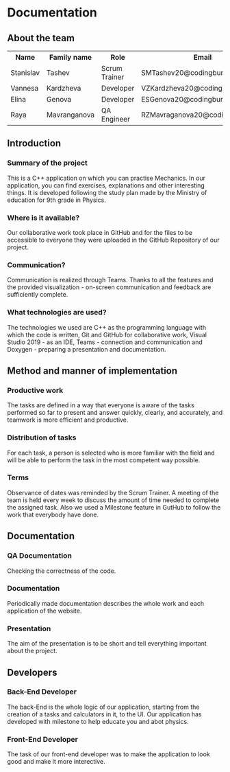 # Documentation

## About the team
<table>
 <tr>
   <th>Name</th>
   <th>Family name</th>
   <th>Role</th>
   <th>Email</th>
 </tr>
 <tr>
   <td>Stanislav</td>
   <td>Tashev</td>
   <td>Scrum Trainer</td>
   <td>SMTashev20@codingburgas.bg</td>
 </tr>
 <tr>
   <td>Vannesa</td>
   <td>Kardzheva</td>
   <td>Developer</td>
   <td>VZKardzheva20@codingburgas.bg</td>
 </tr>
 <tr>
    <td>Elina</td>
    <td>Genova</td>
    <td>Developer</td>
    <td>ESGenova20@codingburgas.bg</td>
  </tr>
  <tr>
    <td>Raya</td>
    <td>Mavranganova</td>
    <td>QA Engineer </td>
    <td>RZMavraganova20@codingburgas.bg</td>
   </tr>
</table>

## Introduction
### Summary of the project
This is a C++ application on which you can practise Mechanics. In our application, you can find exercises, explanations and other interesting things. It is developed following the study plan made by the Ministry of education for 9th grade in Physics. 

### Where is it available?
Our collaborative work took place in GitHub and for the files to be accessible to everyone they were uploaded in the GitHub Repository of our project. 

### Communication?
Communication is realized through Teams. Thanks to all the features and the provided visualization - on-screen communication and feedback are sufficiently complete.

### What technologies are used?
The technologies we used are C++ as the programming language with which the code is written, Git and GitHub for collaborative work, Visual Studio 2019 - as an IDE, Teams - connection and communication and Doxygen - preparing a presentation and documentation. 

## Method and manner of implementation
### Productive work
The tasks are defined in a way that everyone is aware of the tasks performed so far to present and answer quickly, clearly, and accurately, and teamwork is more efficient and productive.

### Distribution of tasks
For each task, a person is selected who is more familiar with the field and will be able to perform the task in the most competent way possible.

### Terms
Observance of dates was reminded by the Scrum Trainer. A meeting of the team is held every week to discuss the amount of time needed to complete the assigned task. Also we used a Milestone feature in GutHub to follow the work that everybody have done.

## Documentation
### QA Documentation
Checking the correctness of the code.

### Documentation
Periodically made documentation describes the whole work and each application of the website.

### Presentation
The aim of the presentation is to be short and tell everything important about the project.

## Developers
### Back-End Developer
The back-End is the whole logic of our application, starting from the creation of a tasks and calculators in it, to the UI. Our application has developed with milestone to help educate you and abot physics.

### Front-End Developer
The task of our front-end developer was to make the application to look good and make it more interective.










  